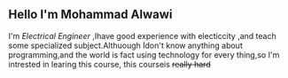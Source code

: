 ## Hello  I'm **Mohammad Alwawi**
I'm _Electrical Engineer_ ,Ihave good experience with electiccity ,and teach some specialized subject.Althuough Idon't know anything about programming,and the world is fact using technology for every thing,so I'm intrested in learing this course,
this courseis ~~really hard~~